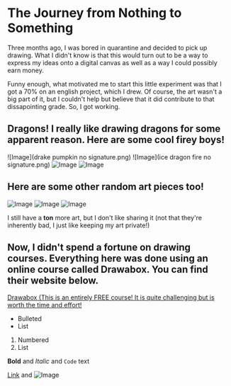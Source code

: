 # The Journey from Nothing to Something

Three months ago, I was bored in quarantine and decided to pick up drawing. What I didn't know is that this would turn out to be a way to express my ideas onto a digital canvas as well as a way I could possibly earn money.

Funny enough, what motivated me to start this little experiment was that I got a 70% on an english project, which I drew. Of course, the art wasn't a big part of it, but I couldn't help but believe that it did contribute to that dissapointing grade. So, I got working.

## Dragons! I really like drawing dragons for some apparent reason. Here are some cool firey boys!
![Image](drake pumpkin no signature.png)
![Image](ice dragon fire no signature.png)
![Image](src)
![Image](src)
## Here are some other random art pieces too! 
![Image](src)
![Image](src)
![Image](src)

I still have a **ton** more art, but I don't like sharing it (not that they're inherently bad, I just like keeping my art private!)

## Now, I didn't spend a fortune on drawing courses. Everything here was done using an online course called Drawabox. You can find their website below.

[Drawabox (This is an entirely FREE course! It is quite challenging but is worth the time and effort!](https://drawabox.com/)

- Bulleted
- List

1. Numbered
2. List

**Bold** and _Italic_ and `Code` text

[Link](url) and ![Image](src)
